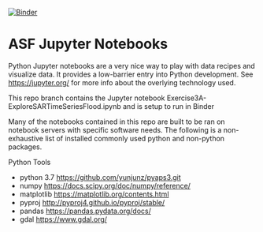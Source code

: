[![Binder](https://mybinder.org/badge_logo.svg)](https://mybinder.org/v2/gh/IonutMotoi/blob/opensarlab-notebooks/binder_SARHazards_Lab_ExploreTimeSeries/SARHazards_Lab_ExploreTimeSeries.ipynb)

# ASF Jupyter Notebooks

Python Jupyter notebooks are a very nice way to play with data recipes and visualize data. It provides a low-barrier entry into Python development. See https://jupyter.org/ for more info about the overlying technology used.

This repo branch contains the Jupyter notebook Exercise3A-ExploreSARTimeSeriesFlood.ipynb and is setup to run in Binder


Many of the notebooks contained in this repo are built to be ran on notebook servers with specific software needs.
The following is a non-exhaustive list of installed commonly used python and non-python packages.

Python Tools
- python 3.7  https://github.com/yunjunz/pyaps3.git
- numpy  https://docs.scipy.org/doc/numpy/reference/
- matplotlib  https://matplotlib.org/contents.html
- pyproj http://pyproj4.github.io/pyproj/stable/ 
- pandas  https://pandas.pydata.org/docs/
- gdal https://www.gdal.org/
